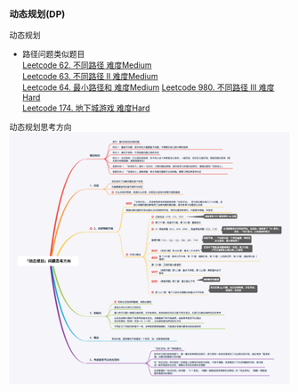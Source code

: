 ### 动态规划(DP)  
动态规划  

- 路径问题类似题目  
[Leetcode 62. 不同路径 难度Medium](https://leetcode-cn.com/problems/unique-paths/)  
[Leetcode 63. 不同路径 II 难度Medium](https://leetcode-cn.com/problems/unique-paths-ii/)  
[Leetcode 64. 最小路径和 难度Medium](https://leetcode-cn.com/problems/minimum-path-sum/) 
[Leetcode 980. 不同路径 III 难度Hard](https://leetcode-cn.com/problems/unique-paths-iii/)  
[Leetcode 174. 地下城游戏 难度Hard](https://leetcode-cn.com/problems/dungeon-game/)


动态规划思考方向
![动态规划思考方向](https://github.com/Zpadger/Frontend/blob/master/Algorithm/res/%E5%8A%A8%E6%80%81%E8%A7%84%E5%88%92%E9%97%AE%E9%A2%98%E6%80%9D%E8%80%83%E6%96%B9%E5%90%91.png)
 
